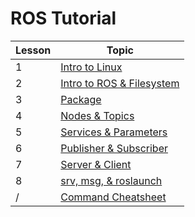 # ROS Tutorial

Lesson | Topic
------ | ------
1      | [Intro to Linux](ROS_Tutorial/Lesson_1_Intro_to_Linux.md)
2      | [Intro to ROS & Filesystem](ROS_Tutorial/Lesson_2_Intro_to_ROS_and_Filesystem.md)
3      | [Package](ROS_Tutorial/Lesson_3_Package.md)
4      | [Nodes & Topics](ROS_Tutorial/Lesson_4_Nodes_and_Topics.md)
5      | [Services & Parameters](ROS_Tutorial/Lesson_5_Services_and_Parameters.md)
6      | [Publisher & Subscriber](ROS_Tutorial/Lesson_6_Publisher_and_Subscriber.md)
7      | [Server & Client](ROS_Tutorial/Lesson_7_Server_and_Client.md)
8      | [srv, msg, & roslaunch](ROS_Tutorial/Lesson_8_srv_msg_roslaunch.md)
/       | [Command Cheatsheet](ROS_Tutorial/Command_Cheatsheet.md)